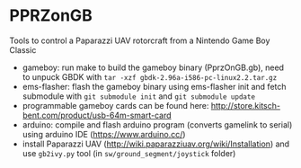 PPRZonGB
========

Tools to control a Paparazzi UAV rotorcraft from a Nintendo Game Boy Classic

- gameboy: run make to build the gameboy binary (PprzOnGB.gb), need to unpuck GBDK
  with `tar -xzf gbdk-2.96a-i586-pc-linux2.2.tar.gz`
- ems-flasher: flash the gameboy binary using ems-flasher
  init and fetch submodule with `git submodule init` and `git submodule update`
- programmable gameboy cards can be found here: http://store.kitsch-bent.com/product/usb-64m-smart-card
- arduino: compile and flash arduino program (converts gamelink to serial) using
  arduino IDE (https://www.arduino.cc/)
- install Paparazzi UAV (http://wiki.paparazziuav.org/wiki/Installation)
  and use `gb2ivy.py` tool (in `sw/ground_segment/joystick` folder)


